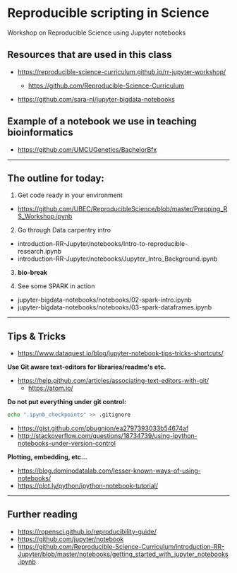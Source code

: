 # Reproducible scripting in Science
Workshop on Reproducible Science using Jupyter notebooks

## Resources that are used in this class
* https://reproducible-science-curriculum.github.io/rr-jupyter-workshop/
  * https://github.com/Reproducible-Science-Curriculum

* https://github.com/sara-nl/jupyter-bigdata-notebooks

## Example of a notebook we use in teaching bioinformatics
* https://github.com/UMCUGenetics/BachelorBfx

---

## The outline for today:
1. Get code ready in your environment
  * https://github.com/UBEC/ReproducibleScience/blob/master/Prepping_RS_Workshop.ipynb

2. Go through Data carpentry intro
  * introduction-RR-Jupyter/notebooks/Intro-to-reproducible-research.ipynb
  * introduction-RR-Jupyter/notebooks/Jupyter_Intro_Background.ipynb

3. **bio-break**

4. See some SPARK in action
  * jupyter-bigdata-notebooks/notebooks/02-spark-intro.ipynb
  * jupyter-bigdata-notebooks/notebooks/03-spark-dataframes.ipynb

---

## Tips & Tricks
* https://www.dataquest.io/blog/jupyter-notebook-tips-tricks-shortcuts/

**Use Git aware text-editors for libraries/readme's etc.**
* https://help.github.com/articles/associating-text-editors-with-git/
  * https://atom.io/

**Do not put everything under git control:**
~~~ bash
echo ".ipynb_checkpoints" >> .gitignore
~~~
* https://gist.github.com/pbugnion/ea2797393033b54674af
* http://stackoverflow.com/questions/18734739/using-ipython-notebooks-under-version-control

**Plotting, embedding, etc...**
* https://blog.dominodatalab.com/lesser-known-ways-of-using-notebooks/
* https://plot.ly/python/ipython-notebook-tutorial/

---

## Further reading
* https://ropensci.github.io/reproducibility-guide/
* https://github.com/jupyter/notebook
* https://github.com/Reproducible-Science-Curriculum/introduction-RR-Jupyter/blob/master/notebooks/getting_started_with_jupyter_notebooks.ipynb
